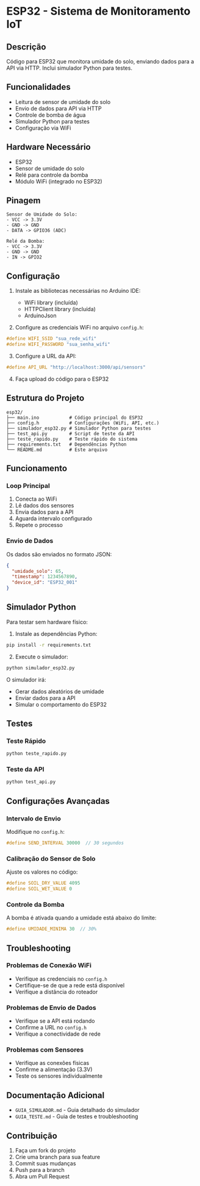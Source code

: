 # ESP32 - Sistema de Monitoramento IoT

## Descrição
Código para ESP32 que monitora umidade do solo, enviando dados para a API via HTTP. Inclui simulador Python para testes.

## Funcionalidades
- Leitura de sensor de umidade do solo
- Envio de dados para API via HTTP
- Controle de bomba de água
- Simulador Python para testes
- Configuração via WiFi

## Hardware Necessário
- ESP32
- Sensor de umidade do solo
- Relé para controle da bomba
- Módulo WiFi (integrado no ESP32)

## Pinagem
```
Sensor de Umidade do Solo:
- VCC -> 3.3V
- GND -> GND
- DATA -> GPIO36 (ADC)

Relé da Bomba:
- VCC -> 3.3V
- GND -> GND
- IN -> GPIO2
```

## Configuração

1. Instale as bibliotecas necessárias no Arduino IDE:
   - WiFi library (incluída)
   - HTTPClient library (incluída)
   - ArduinoJson

2. Configure as credenciais WiFi no arquivo `config.h`:
```cpp
#define WIFI_SSID "sua_rede_wifi"
#define WIFI_PASSWORD "sua_senha_wifi"
```

3. Configure a URL da API:
```cpp
#define API_URL "http://localhost:3000/api/sensors"
```

4. Faça upload do código para o ESP32

## Estrutura do Projeto
```
esp32/
├── main.ino           # Código principal do ESP32
├── config.h           # Configurações (WiFi, API, etc.)
├── simulador_esp32.py # Simulador Python para testes
├── test_api.py        # Script de teste da API
├── teste_rapido.py    # Teste rápido do sistema
├── requirements.txt   # Dependências Python
└── README.md          # Este arquivo
```

## Funcionamento

### Loop Principal
1. Conecta ao WiFi
2. Lê dados dos sensores
3. Envia dados para a API
4. Aguarda intervalo configurado
5. Repete o processo

### Envio de Dados
Os dados são enviados no formato JSON:
```json
{
  "umidade_solo": 65,
  "timestamp": 1234567890,
  "device_id": "ESP32_001"
}
```

## Simulador Python

Para testar sem hardware físico:

1. Instale as dependências Python:
```bash
pip install -r requirements.txt
```

2. Execute o simulador:
```bash
python simulador_esp32.py
```

O simulador irá:
- Gerar dados aleatórios de umidade
- Enviar dados para a API
- Simular o comportamento do ESP32

## Testes

### Teste Rápido
```bash
python teste_rapido.py
```

### Teste da API
```bash
python test_api.py
```

## Configurações Avançadas

### Intervalo de Envio
Modifique no `config.h`:
```cpp
#define SEND_INTERVAL 30000  // 30 segundos
```

### Calibração do Sensor de Solo
Ajuste os valores no código:
```cpp
#define SOIL_DRY_VALUE 4095
#define SOIL_WET_VALUE 0
```

### Controle da Bomba
A bomba é ativada quando a umidade está abaixo do limite:
```cpp
#define UMIDADE_MINIMA 30  // 30%
```

## Troubleshooting

### Problemas de Conexão WiFi
- Verifique as credenciais no `config.h`
- Certifique-se de que a rede está disponível
- Verifique a distância do roteador

### Problemas de Envio de Dados
- Verifique se a API está rodando
- Confirme a URL no `config.h`
- Verifique a conectividade de rede

### Problemas com Sensores
- Verifique as conexões físicas
- Confirme a alimentação (3.3V)
- Teste os sensores individualmente

## Documentação Adicional
- `GUIA_SIMULADOR.md` - Guia detalhado do simulador
- `GUIA_TESTE.md` - Guia de testes e troubleshooting

## Contribuição
1. Faça um fork do projeto
2. Crie uma branch para sua feature
3. Commit suas mudanças
4. Push para a branch
5. Abra um Pull Request 